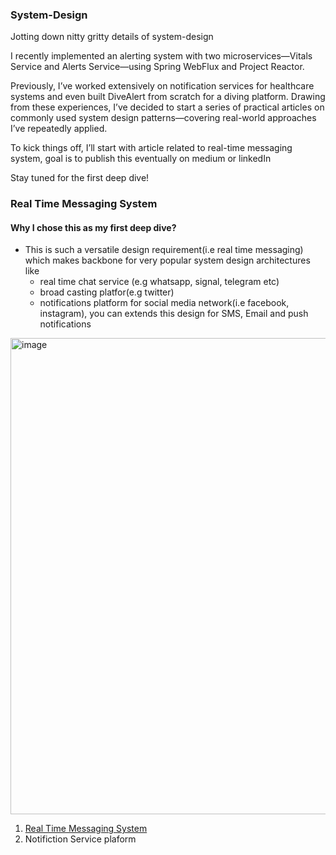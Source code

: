 ### System-Design
Jotting down nitty gritty details of system-design

I recently implemented an alerting system with two microservices—Vitals Service and Alerts Service—using Spring WebFlux and Project Reactor.

Previously, I’ve worked extensively on notification services for healthcare systems and even built DiveAlert from scratch for a diving platform. Drawing from these experiences, I’ve decided to start a series of practical articles on commonly used system design patterns—covering real-world approaches I’ve repeatedly applied.

To kick things off, I’ll start with article related to real-time messaging system, goal is to publish this eventually on medium or linkedIn

Stay tuned for the first deep dive!

### Real Time Messaging System

#### Why I chose this as my first deep dive?
- This is such a versatile design requirement(i.e real time messaging) which makes backbone for very popular system design architectures like
    - real time chat service (e.g whatsapp, signal, telegram etc)
    - broad casting platfor(e.g twitter)
    - notifications platform for social media network(i.e facebook, instagram), you can extends this design for SMS, Email and push notifications


<img width="890" height="762" alt="image" src="https://github.com/user-attachments/assets/16c62b9b-dfc5-42ec-97aa-beea76b05e11" />
  
1. [Real Time Messaging System](https://github.com/Ketaki-Patel/system-design/blob/main/real-time-messaging-system.md)
2. Notifiction Service plaform
   


